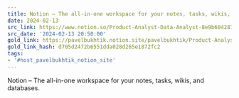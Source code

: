 ```yaml
---
title: Notion – The all-in-one workspace for your notes, tasks, wikis, and databases.
date: 2024-02-13
src_link: https://www.notion.so/Product-Analyst-Data-Analyst-8e9b6042874f4c07bda4577b616c1145
src_date: '2024-02-13 20:50:00'
gold_link: https://pavelbukhtik.notion.site/pavelbukhtik/Product-Analyst-Data-Analyst-a5f7bea5a0064960bbdb7a3ee1e46e97
gold_link_hash: d705d2472b6551dda028d265e1872fc2
tags:
- '#host_pavelbukhtik_notion_site'
---
```


Notion – The all-in-one workspace for your notes, tasks, wikis, and databases.